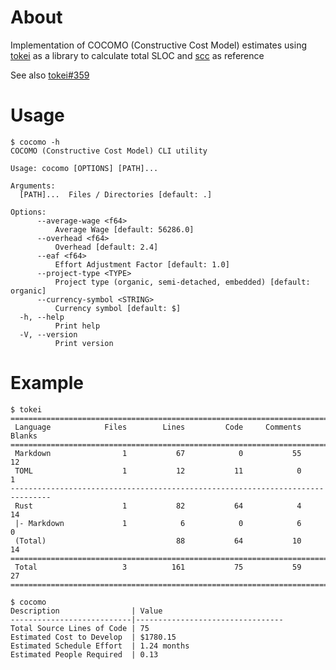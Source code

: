 # About

Implementation of COCOMO (Constructive Cost Model) estimates using [tokei] as a
library to calculate total SLOC and [scc] as reference

See also [tokei#359]

[tokei]: https:://crates.io/crates/tokei
[tokei#359]: https://github.com/XAMPPRocky/tokei/issues/359
[scc]: https://github.com/boyter/scc

# Usage

```test
$ cocomo -h
COCOMO (Constructive Cost Model) CLI utility

Usage: cocomo [OPTIONS] [PATH]...

Arguments:
  [PATH]...  Files / Directories [default: .]

Options:
      --average-wage <f64>
          Average Wage [default: 56286.0]
      --overhead <f64>
          Overhead [default: 2.4]
      --eaf <f64>
          Effort Adjustment Factor [default: 1.0]
      --project-type <TYPE>
          Project type (organic, semi-detached, embedded) [default: organic]
      --currency-symbol <STRING>
          Currency symbol [default: $]
  -h, --help
          Print help
  -V, --version
          Print version
```

# Example

```text
$ tokei
===============================================================================
 Language            Files        Lines         Code     Comments       Blanks
===============================================================================
 Markdown                1           67            0           55           12
 TOML                    1           12           11            0            1
-------------------------------------------------------------------------------
 Rust                    1           82           64            4           14
 |- Markdown             1            6            0            6            0
 (Total)                             88           64           10           14
===============================================================================
 Total                   3          161           75           59           27
===============================================================================
```

```text
$ cocomo
Description                | Value
---------------------------|---------------------------------
Total Source Lines of Code | 75
Estimated Cost to Develop  | $1780.15
Estimated Schedule Effort  | 1.24 months
Estimated People Required  | 0.13
```

